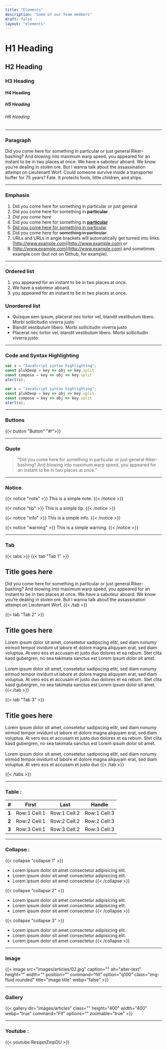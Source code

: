 ```yaml
---
title: "Elements"
description: "Some of our Team members"
draft: false
layout: "elements"
---
```


# H1 Heading 
## H2 Heading 
### H3 Heading 
#### H4 Heading 
##### H5 Heading 
###### H6 Heading 
<hr>

### Paragraph
Did you come here for something in particular or just general Riker-bashing? And blowing into maximum warp speed, you appeared for an instant to be in two places at once. We have a saboteur aboard. We know you’re dealing in stolen ore. But I wanna talk about the assassination attempt on Lieutenant Worf. Could someone survive inside a transporter buffer for 75 years? Fate. It protects fools, little children, and ships.
<hr>

### Emphasis
1. Did you come here for something in particular or just general
2. Did you come here for something in **particular**
3. *Did you come here*
4. Did you come here for something in <u>**particular**</u> 
5. <u>Did you come here for something in particular </u>
6. Did you come here for ~~something in particular~~ 
7. URLs and URLs in angle brackets will automatically get turned into links. <u>[http://www.example.com](http://www.example.com)</u>    or 
8. <u>[http://www.example.com](http://www.example.com)</u> and sometimes example.com (but not on Github, for example).
<hr>

### Ordered list
1.  you appeared for an instant to be in two places at once.
2.  We have a saboteur aboard. 
3.  you appeared for an instant to be in two places at once.

</hr>

### Unordered list
* Quisque sem ipsum, placerat nec tortor vel, blandit vestibulum libero. Morbi sollicitudin viverra justo
* Blandit vestibulum libero. Morbi sollicitudin viverra justo
* Placerat nec tortor vel, blandit vestibulum libero. Morbi sollicitudin viverra justo
<hr>

### Code and Syntax Highlighting
``` javascript
var s = "JavaScript syntax highlighting";
const plukDeop = key => obj => key.split
const compose = key => obj => key.split
alert(s);
```
``` javascript
var s = "JavaScript syntax highlighting";
const plukDeop = key => obj => key.split
const compose = key => obj => key.split
alert(s);
```
<hr>

### Buttons
{{< button "Button" "#!">}} 
<hr>

### Quote
> “Did you come here for something in particular or just general Riker-bashing? And blowing into maximum warp speed, you appeared for an instant to be in two places at once.” 
<hr>

### Notice
{{< notice "note" >}}
  This is a simple note.
{{< /notice >}}

{{< notice "tip" >}}
  This is a simple tip.
{{< /notice >}}

{{< notice "info" >}}
  This is a simple info.
{{< /notice >}}

{{< notice "warning" >}}
  This is a simple warning.
{{< /notice >}}
<hr>

### Tab
{{< tabs >}}
  {{< tab "Tab 1" >}}
  ## Title goes here
  Did you come here for something in particular or just general Riker-bashing? And blowing into maximum warp speed, you appeared for an instant to be in two places at once. We have a saboteur aboard. We know you’re dealing in stolen ore. But I wanna talk about the assassination attempt on Lieutenant Worf. 
  {{< /tab >}}

  {{< tab "Tab 2" >}}
   ## Title goes here
  Lorem ipsum dolor sit amet, consetetur sadipscing elitr, sed diam nonumy eirmod tempor invidunt ut labore et dolore magna aliquyam erat, sed diam voluptua. At vero eos et accusam et justo duo dolores et ea rebum. Stet clita kasd gubergren, no sea takimata sanctus est Lorem ipsum dolor sit amet. <br> <br> Lorem ipsum dolor sit amet, consetetur sadipscing elitr, sed diam nonumy eirmod tempor invidunt ut labore et dolore magna aliquyam erat, sed diam voluptua. At vero eos et accusam et justo duo dolores et ea rebum. Stet clita kasd gubergren, no sea takimata sanctus est Lorem ipsum dolor sit amet.
  {{< /tab >}}

  {{< tab "Tab 3" >}}
   ## Title goes here
  Lorem ipsum dolor sit amet, consetetur sadipscing elitr, sed diam nonumy eirmod tempor invidunt ut labore et dolore magna aliquyam erat, sed diam voluptua. At vero eos et accusam et justo duo dolores et ea rebum. Stet clita kasd gubergren, no sea takimata sanctus est Lorem ipsum dolor sit amet.<br> <br>
  Lorem ipsum dolor sit amet, consetetur sadipscing elitr, sed diam nonumy eirmod tempor invidunt ut labore et dolore magna aliquyam erat, sed diam voluptua. At vero eos et accusam et justo duo 
  {{< /tab >}}

{{< /tabs >}}
<hr>

### Table :
| #           | First             | Last              | Handle  |
| :-----------: | :-------------:     |:-------------:    | :-----:|
| **1**      | Row:1 Cell:1      | Row:1 Cell:2      | Row:1 Cell:3 |
| **2**      | Row:2 Cell:1      | Row:2 Cell:2      |   Row:2 Cell:3 |
| **3**      | Row:3 Cell:1      | Row:3 Cell:2      |    Row:3 Cell:3 |
<hr>

### Collapse :
 {{< collapse "collapse 1" >}}
  * Lorem ipsum dolor sit amet consectetur adipisicing elit.
  * Lorem ipsum dolor sit amet consectetur adipisicing elit.
  * Lorem ipsum dolor sit amet consectetur
 {{< /collapse >}}

  {{< collapse "collapse 2" >}}
  * Lorem ipsum dolor sit amet consectetur adipisicing elit.
  * Lorem ipsum dolor sit amet consectetur adipisicing elit.
  * Lorem ipsum dolor sit amet consectetur
 {{< /collapse >}}

  {{< collapse "collapse 3" >}}
  * Lorem ipsum dolor sit amet consectetur adipisicing elit.
  * Lorem ipsum dolor sit amet consectetur adipisicing elit.
  * Lorem ipsum dolor sit amet consectetur
 {{< /collapse >}}
<hr>

### Image
{{< image src="images/articles/02.jpg" caption="" alt="alter-text" height="" width="" position="" command="fill" option="q100" class="img-fluid rounded" title="image title" webp="false" >}}
<hr>

### Gallery
{{< gallery dir="images/articles" class="" height="400" width="400" webp="true" command="Fit" options="" zoomable="true" >}}
<hr>

### Youtube :
{{< youtube ResipmZmpDU >}}

